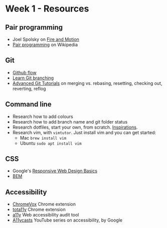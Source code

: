 # Week 1 - Resources


## Pair programming

- Joel Spolsky on [Fire and Motion](https://www.joelonsoftware.com/2002/01/06/fire-and-motion/)
- [Pair programming](https://en.wikipedia.org/wiki/Pair_programming) on Wikipedia


## Git

- [Github flow](https://guides.github.com/introduction/flow/)
- [Learn Git branching](https://learngitbranching.js.org/)
- [Advanced Git Tutorials](https://www.atlassian.com/git/tutorials/advanced-overview) on merging vs. rebasing, resetting, checking out, reverting, reflog


## Command line

- Research how to add colours
- Research how to add branch name and git folder status
- Research dotfiles, start your own, from scratch. [Inspirations](https://dotfiles.github.io/).
- Research vim, with `vimtutor`. Just install vim and you can get started:
  - Mac `brew install vim`
  - Ubuntu `sudo apt install vim`


## CSS

- Google's [Responsive Web Design Basics](https://developers.google.com/web/fundamentals/design-and-ux/responsive/)
- [BEM](https://bem.info/)


## Accessibility

- [ChromeVox](https://chrome.google.com/webstore/detail/chromevox/kgejglhpjiefppelpmljglcjbhoiplfn) Chrome extension
- [tota11y](https://chrome.google.com/webstore/detail/tota11y-chrome-extension/jbhkjcigeionejpngkcdccblocdnjini) Chrome extension
- [a11y](https://addyosmani.com/a11y/) Web accessibility audit tool
- [A11ycasts](https://www.youtube.com/watch?v=HtTyRajRuyY&index=30&list=PLNYkxOF6rcICWx0C9LVWWVqvHlYJyqw7g) YouTube series on accessibility, by Google
